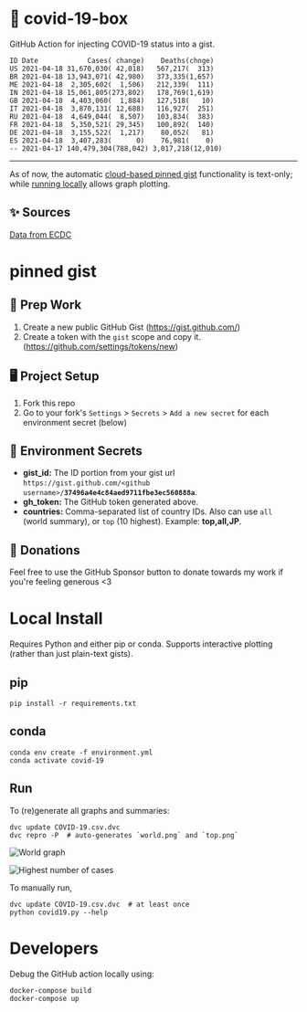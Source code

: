 # 🏥 covid-19-box

GitHub Action for injecting COVID-19 status into a gist.

```
ID Date            Cases( change)    Deaths(chnge)
US 2021-04-18 31,670,030( 42,018)   567,217(  313)
BR 2021-04-18 13,943,071( 42,980)   373,335(1,657)
ME 2021-04-18  2,305,602(  1,506)   212,339(  111)
IN 2021-04-18 15,061,805(273,802)   178,769(1,619)
GB 2021-04-18  4,403,060(  1,884)   127,518(   10)
IT 2021-04-18  3,870,131( 12,688)   116,927(  251)
RU 2021-04-18  4,649,044(  8,507)   103,834(  383)
FR 2021-04-18  5,350,521( 29,345)   100,892(  140)
DE 2021-04-18  3,155,522(  1,217)    80,052(   81)
ES 2021-04-18  3,407,283(      0)    76,981(    0)
-- 2021-04-17 140,479,304(788,042) 3,017,218(12,010)
```

---

As of now, the automatic [cloud-based pinned gist](#pinned-gist) functionality is text-only;
while [running locally](#local-install) allows graph plotting.

## ✨ Sources

[Data from ECDC](https://www.ecdc.europa.eu/en/publications-data/download-todays-data-geographic-distribution-covid-19-cases-worldwide)

# pinned gist

## 🎒 Prep Work
1. Create a new public GitHub Gist (https://gist.github.com/)
1. Create a token with the `gist` scope and copy it. (https://github.com/settings/tokens/new)

## 🖥 Project Setup
1. Fork this repo
1. Go to your fork's `Settings` > `Secrets` > `Add a new secret` for each environment secret (below)

## 🤫 Environment Secrets
- **gist_id:** The ID portion from your gist url `https://gist.github.com/<github username>/`**`37496a4e4c84aed9711fbe3ec560888a`**.
- **gh_token:** The GitHub token generated above.
- **countries:** Comma-separated list of country IDs. Also can use `all` (world summary), or `top` (10 highest). Example: **top,all,JP**.

## 💸 Donations

Feel free to use the GitHub Sponsor button to donate towards my work if you're feeling generous <3

# Local Install

Requires Python and either pip or conda. Supports interactive plotting (rather than just plain-text gists).

## pip

```
pip install -r requirements.txt
```

## conda

```
conda env create -f environment.yml
conda activate covid-19
```

## Run

To (re)generate all graphs and summaries:

```
dvc update COVID-19.csv.dvc
dvc repro -P  # auto-generates `world.png` and `top.png`
```

![World graph](world.png)

![Highest number of cases](top.png)

To manually run,

```
dvc update COVID-19.csv.dvc  # at least once
python covid19.py --help
```

# Developers

Debug the GitHub action locally using:

```
docker-compose build
docker-compose up
```
